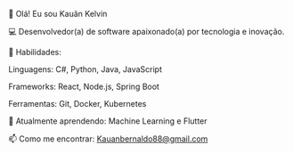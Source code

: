 
👋 Olá! Eu sou Kauãn Kelvin

💻 Desenvolvedor(a) de software apaixonado(a) por tecnologia e inovação.

🔧 Habilidades:

Linguagens: C#, Python, Java, JavaScript

Frameworks: React, Node.js, Spring Boot

Ferramentas: Git, Docker, Kubernetes

🌱 Atualmente aprendendo: Machine Learning e Flutter

📫 Como me encontrar:  Kauanbernaldo88@gmail.com
